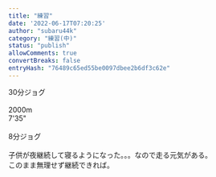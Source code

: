 ```yaml
---
title: "練習"
date: '2022-06-17T07:20:25'
author: "subaru44k"
category: "練習(中)"
status: "publish"
allowComments: true
convertBreaks: false
entryHash: "76489c65ed55be0097dbee2b6df3c62e"
---
```

30分ジョグ<br>
<br>
2000m<br>
7'35"<br>
<br>
8分ジョグ<br>
<br>
子供が夜継続して寝るようになった。。。なので走る元気がある。<br>
このまま無理せず継続できれば。
